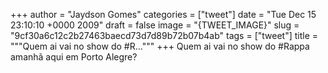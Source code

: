 
+++
author = "Jaydson Gomes"
categories = ["tweet"]
date = "Tue Dec 15 23:10:10 +0000 2009"
draft = false
image = "{TWEET_IMAGE}"
slug = "9cf30a6c12c2b27463baecd73d7d89b72b07b4ab"
tags = ["tweet"]
title = """Quem ai vai no show do #R..."""
+++
Quem ai vai no show do #Rappa amanhã aqui em Porto Alegre?
